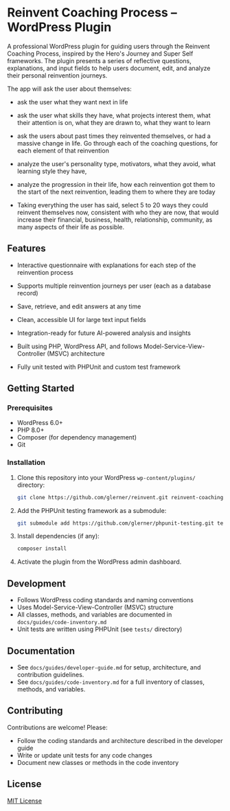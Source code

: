 # Reinvent Coaching Process – WordPress Plugin

A professional WordPress plugin for guiding users through the Reinvent Coaching Process, inspired by the Hero's Journey and Super Self frameworks. The plugin presents a series of reflective questions, explanations, and input fields to help users document, edit, and analyze their personal reinvention journeys.

The app will ask the user about themselves:

- ask the user what they want next in life

- ask the user what skills they have, what projects interest them, what their attention is on, what they are drawn to, what they want to learn

- ask the users about past times they reinvented themselves, or had a massive change in life. Go through each of the coaching questions, for each element of that reinvention

- analyze the user's personality type, motivators, what they avoid, what learning style they have,

- analyze the progression in their life, how each reinvention got them to the start of the next reinvention, leading them to where they are today

- Taking everything the user has said, select 5 to 20 ways they could reinvent themselves now, consistent with who they are now, that would increase their financial, business, health, relationship, community, as many aspects of their life as possible.

## Features

- Interactive questionnaire with explanations for each step of the reinvention process

- Supports multiple reinvention journeys per user (each as a database record)

- Save, retrieve, and edit answers at any time

- Clean, accessible UI for large text input fields

- Integration-ready for future AI-powered analysis and insights

- Built using PHP, WordPress API, and follows Model-Service-View-Controller (MSVC) architecture

- Fully unit tested with PHPUnit and custom test framework

## Getting Started

### Prerequisites
- WordPress 6.0+
- PHP 8.0+
- Composer (for dependency management)
- Git

### Installation
1. Clone this repository into your WordPress `wp-content/plugins/` directory:
   ```bash
   git clone https://github.com/glerner/reinvent.git reinvent-coaching-process
   ```
2. Add the PHPUnit testing framework as a submodule:
   ```bash
   git submodule add https://github.com/glerner/phpunit-testing.git tests/gl-phpunit-test-framework
   ```
3. Install dependencies (if any):
   ```bash
   composer install
   ```
4. Activate the plugin from the WordPress admin dashboard.

## Development
- Follows WordPress coding standards and naming conventions
- Uses Model-Service-View-Controller (MSVC) structure
- All classes, methods, and variables are documented in `docs/guides/code-inventory.md`
- Unit tests are written using PHPUnit (see `tests/` directory)

## Documentation
- See `docs/guides/developer-guide.md` for setup, architecture, and contribution guidelines.
- See `docs/guides/code-inventory.md` for a full inventory of classes, methods, and variables.

## Contributing
Contributions are welcome! Please:
- Follow the coding standards and architecture described in the developer guide
- Write or update unit tests for any code changes
- Document new classes or methods in the code inventory

## License
[MIT License](LICENSE)
